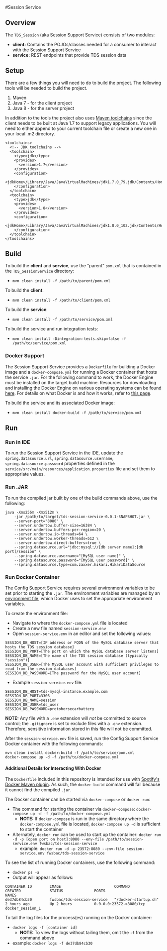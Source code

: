 #Session Service
## Overview
The `TDS_Session` (aka Session Support Service) consists of two modules:

* **client:** Contains the POJOs/classes needed for a consumer to interact with the Session Support Service
* **service:** REST endpoints that provide TDS session data


## Setup
There are a few things you will need to do to build the project.  The following tools will be needed to build the project.

1. Maven
2. Java 7 - for the client project
3. Java 8 - for the server project

In addition to the tools the project also uses [Maven toolchains](https://maven.apache.org/guides/mini/guide-using-toolchains.html) since the client needs to be built at Java 1.7 to support legacy applications.  You will need to either append to your current toolchain file or create a new one in your local .m2 directory.

```<?xml version="1.0" encoding="UTF8"?>
<toolchains>
  <!-- JDK toolchains -->
  <toolchain>
    <type>jdk</type>
    <provides>
      <version>1.7</version>
    </provides>
    <configuration>
      <jdkHome>/Library/Java/JavaVirtualMachines/jdk1.7.0_79.jdk/Contents/Home</jdkHome>
    </configuration>
  </toolchain>
  <toolchain>
    <type>jdk</type>
    <provides>
      <version>1.8</version>
    </provides>
    <configuration>
      <jdkHome>/Library/Java/JavaVirtualMachines/jdk1.8.0_102.jdk/Contents/Home</jdkHome>
    </configuration>
  </toolchain>
</toolchains>
```

## Build
To build the **client** and **service**, use the "parent" `pom.xml` that is contained in the `TDS_SessionService` directory:

* `mvn clean install -f /path/to/parent/pom.xml`

To build the **client**:

* `mvn clean install -f /path/to/client/pom.xml`

To build the **service**:

* `mvn clean install -f /path/to/service/pom.xml`

To build the service and run integration tests:
  
* `mvn clean install -Dintegration-tests.skip=false -f /path/to/service/pom.xml`

### Docker Support
The Session Support Service provides a `Dockerfile` for building a Docker image and a `docker-compose.yml` for running a Docker container that hosts the service `.jar`.  For the following command to work, the Docker Engine must be installed on the target build machine.  Resources for downloading and installing the Docker Engine on various operating systems can be found [here](https://docs.docker.com/engine/installation/).  For details on what Docker is and how it works, refer to [this page](https://www.docker.com/what-docker).

To build the service and its associated Docker image:

* `mvn clean install docker:build -f /path/to/service/pom.xml`

## Run
### Run in IDE
To run the Session Support Service in the IDE, update the `spring.datasource.url`, `spring.datasource.username`, `spring.datasource.password` properties defined in the `service/src/main/resources/application.properties` file and set them to appropriate values.

### Run .JAR
To run the compiled jar built by one of the build commands above, use the following:

```
java -Xms256m -Xmx512m \
    -jar /path/to/target/tds-session-service-0.0.1-SNAPSHOT.jar \
    --server-port="8080" \
    --server.undertow.buffer-size=16384 \
    --server.undertow.buffers-per-region=20 \
    --server.undertow.io-threads=64 \
    --server.undertow.worker-threads=512 \
    --server.undertow.direct-buffers=true \
    --spring.datasource.url="jdbc:mysql://[db server name]:[db port]/session" \
    --spring.datasource.username="[MySQL user name]" \
    --spring.datasource.password="[MySQL user password]" \
    --spring.datasource.type=com.zaxxer.hikari.HikariDataSource
```

### Run Docker Container
The Config Support Service requires several environment variables to be set prior to starting the `.jar`.  The environment variables are managed by an [environment file](https://docs.docker.com/engine/reference/commandline/run/#/set-environment-variables-e-env-env-file), which Docker uses to set the appropriate environment variables.

To create the environment file:

* Navigate to where the `docker-compose.yml` file is located
* Create a new file named `session-service.env`
* Open `session-service.env` in an editor and set the following values:

```
SESSION_DB_HOST=[IP address or FQDN of the MySQL database server that hosts the TDS session database]
SESSION_DB_PORT=[The port on which the MySQL database server listens]
SESSION_DB_NAME=[The name of the TDS session database (typically "session")]
SESSION_DB_USER=[The MySQL user account with sufficient privileges to read from the session databases]
SESSION_DB_PASSWORD=[The password for the MySQL user account]
```

* Example `session-service.env` file:

```
SESSION_DB_HOST=tds-mysql-instance.example.com
SESSION_DB_PORT=3306
SESSION_DB_NAME=session
SESSION_DB_USER=tds_user
SESSION_DB_PASSWORD=protohorsecarbattery
```
**NOTE:**  Any file with a `.env` extension will _not_ be committed to source control; the `.gitignore` is set to exclude files with a `.env` extension.  Therefore, sensitive information stored in this file will not be committed.

After the `session-service.env` file is saved, run the Config Support Service Docker container with the following commands:
 
```
mvn clean install docker:build -f /path/to/service/pom.xml
docker-compose up -d -f /path/to/docker-compose.yml
```

#### Additional Details for Interacting With Docker
The `Dockerfile` included in this repository is intended for use with [Spotify's Docker Maven plugin](https://github.com/spotify/docker-maven-plugin).  As such, the `docker build` command will fail because it cannot find the compiled `.jar`.

The Docker container can be started via `docker-compose` or `docker run`:

* The command for starting the container via `docker-compose`:  `docker-compose up -d -f /path/to/docker-compose.yml`
  * **NOTE:** If `docker-compose` is run in the same directory where the `docker-compose.yml` file is located, `docker-compose up -d` is sufficient to start the container
* Alternately, `docker run` can be used to start up the container:  `docker run -d -p [open port on host]:8080 --env-file /path/to/session-service.env fwsbac/tds-session-service`
  * example:  `docker run -d -p 23572:8080 --env-file session-service.env fwsbac/tds-session-service`

To see the list of running Docker containers, use the following command:

* `docker ps -a`
* Output will appear as follows:
 
```
CONTAINER ID        IMAGE                        COMMAND                CREATED             STATUS              PORTS                     NAMES
de37db84cb30        fwsbac/tds-session-service   "/docker-startup.sh"   2 hours ago         Up 2 hours          0.0.0.0:23572->8080/tcp   docker_session_1
```
To tail the log files for the process(es) running on the Docker container:

* `docker logs -f [container id]`
  * **NOTE:**  To view the logs without tailing them, omit the `-f` from the command above
* example:  `docker logs -f de37db84cb30`